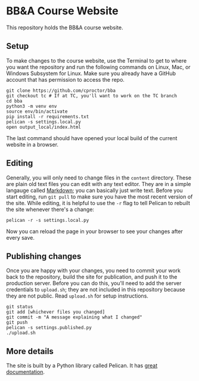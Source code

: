# BB&A Course Website

This repository holds the BB&A course website. 

## Setup

To make changes to the course website, use the Terminal to get to where you want the repository and 
run the following commands on Linux, Mac, or Windows Subsystem for Linux. Make sure you already have 
a GitHub account that has permission to access the repo.

    git clone https://github.com/cproctor/bba
    git checkout tc # If at TC, you'll want to work on the TC branch
    cd bba
    python3 -m venv env
    source env/bin/activate
    pip install -r requirements.txt
    pelican -s settings.local.py
    open output_local/index.html

The last command should have opened your local build of the current website in a browser.

## Editing

Generally, you will only need to change files in the `content` directory. These are plain old text 
files you can edit with any text editor. They are in a simple langauge called 
[Markdown](https://guides.github.com/pdfs/markdown-cheatsheet-online.pdf); 
you can basically just write text. Before you start editing, run `git pull` to make sure you 
have the most recent version of the site.
While editing, it is helpful to use the `-r` flag to tell Pelican to rebuilt the site whenever there's a 
change:

    pelican -r -s settings.local.py

Now you can reload the page in your browser to see your changes after every save.

## Publishing changes

Once you are happy with your changes, you need to commit your work back to the repository, 
build the site for publication, and push it to the production server. Before you can do this, 
you'll need to add the server credentials to `upload.sh`; they are not included in this repository
because they are not public. Read `upload.sh` for setup instructions.

    git status
    git add [whichever files you changed]
    git commit -m "A message explaining what I changed"
    git push
    pelican -s settings.published.py
    ./upload.sh

## More details

The site is built by a Python library called Pelican. It has [great documentation](http://docs.getpelican.com/en/stable/index.html). 

